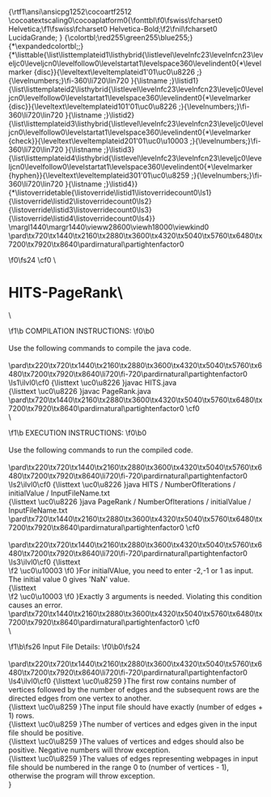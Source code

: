{\rtf1\ansi\ansicpg1252\cocoartf2512
\cocoatextscaling0\cocoaplatform0{\fonttbl\f0\fswiss\fcharset0 Helvetica;\f1\fswiss\fcharset0 Helvetica-Bold;\f2\fnil\fcharset0 LucidaGrande;
}
{\colortbl;\red255\green255\blue255;}
{\*\expandedcolortbl;;}
{\*\listtable{\list\listtemplateid1\listhybrid{\listlevel\levelnfc23\levelnfcn23\leveljc0\leveljcn0\levelfollow0\levelstartat1\levelspace360\levelindent0{\*\levelmarker \{disc\}}{\leveltext\leveltemplateid1\'01\uc0\u8226 ;}{\levelnumbers;}\fi-360\li720\lin720 }{\listname ;}\listid1}
{\list\listtemplateid2\listhybrid{\listlevel\levelnfc23\levelnfcn23\leveljc0\leveljcn0\levelfollow0\levelstartat1\levelspace360\levelindent0{\*\levelmarker \{disc\}}{\leveltext\leveltemplateid101\'01\uc0\u8226 ;}{\levelnumbers;}\fi-360\li720\lin720 }{\listname ;}\listid2}
{\list\listtemplateid3\listhybrid{\listlevel\levelnfc23\levelnfcn23\leveljc0\leveljcn0\levelfollow0\levelstartat1\levelspace360\levelindent0{\*\levelmarker \{check\}}{\leveltext\leveltemplateid201\'01\uc0\u10003 ;}{\levelnumbers;}\fi-360\li720\lin720 }{\listname ;}\listid3}
{\list\listtemplateid4\listhybrid{\listlevel\levelnfc23\levelnfcn23\leveljc0\leveljcn0\levelfollow0\levelstartat1\levelspace360\levelindent0{\*\levelmarker \{hyphen\}}{\leveltext\leveltemplateid301\'01\uc0\u8259 ;}{\levelnumbers;}\fi-360\li720\lin720 }{\listname ;}\listid4}}
{\*\listoverridetable{\listoverride\listid1\listoverridecount0\ls1}{\listoverride\listid2\listoverridecount0\ls2}{\listoverride\listid3\listoverridecount0\ls3}{\listoverride\listid4\listoverridecount0\ls4}}
\margl1440\margr1440\vieww28600\viewh18000\viewkind0
\pard\tx720\tx1440\tx2160\tx2880\tx3600\tx4320\tx5040\tx5760\tx6480\tx7200\tx7920\tx8640\pardirnatural\partightenfactor0

\f0\fs24 \cf0 \
# HITS-PageRank\
\

\f1\b COMPILATION INSTRUCTIONS:
\f0\b0 \
\
Use the following commands to compile the java code.\
\
\pard\tx220\tx720\tx1440\tx2160\tx2880\tx3600\tx4320\tx5040\tx5760\tx6480\tx7200\tx7920\tx8640\li720\fi-720\pardirnatural\partightenfactor0
\ls1\ilvl0\cf0 {\listtext	\uc0\u8226 	}javac HITS.java\
{\listtext	\uc0\u8226 	}javac PageRank.java\
\pard\tx720\tx1440\tx2160\tx2880\tx3600\tx4320\tx5040\tx5760\tx6480\tx7200\tx7920\tx8640\pardirnatural\partightenfactor0
\cf0 \
\

\f1\b EXECUTION INSTRUCTIONS:
\f0\b0 \
\
Use the following commands to run the compiled code.\
\
\pard\tx220\tx720\tx1440\tx2160\tx2880\tx3600\tx4320\tx5040\tx5760\tx6480\tx7200\tx7920\tx8640\li720\fi-720\pardirnatural\partightenfactor0
\ls2\ilvl0\cf0 {\listtext	\uc0\u8226 	}java HITS            / NumberOfIterations /  initialValue  / InputFileName.txt\
{\listtext	\uc0\u8226 	}java PageRank  /  NumberOfIterations /  initialValue /  InputFileName.txt\
\pard\tx720\tx1440\tx2160\tx2880\tx3600\tx4320\tx5040\tx5760\tx6480\tx7200\tx7920\tx8640\pardirnatural\partightenfactor0
\cf0 \
\
\pard\tx220\tx720\tx1440\tx2160\tx2880\tx3600\tx4320\tx5040\tx5760\tx6480\tx7200\tx7920\tx8640\li720\fi-720\pardirnatural\partightenfactor0
\ls3\ilvl0\cf0 {\listtext	
\f2 \uc0\u10003 
\f0 	}For initialVAlue, you need to enter -2,-1 or 1 as input. The initial value 0 gives 'NaN' value.\
{\listtext	
\f2 \uc0\u10003 
\f0 	}Exactly 3 arguments is needed. Violating this condition causes an error.\
\pard\tx720\tx1440\tx2160\tx2880\tx3600\tx4320\tx5040\tx5760\tx6480\tx7200\tx7920\tx8640\pardirnatural\partightenfactor0
\cf0 \
\

\f1\b\fs26 Input File Details:
\f0\b0\fs24 \
\
\pard\tx220\tx720\tx1440\tx2160\tx2880\tx3600\tx4320\tx5040\tx5760\tx6480\tx7200\tx7920\tx8640\li720\fi-720\pardirnatural\partightenfactor0
\ls4\ilvl0\cf0 {\listtext	\uc0\u8259 	}The first row contains number of vertices followed by the number of edges and the subsequent rows are the directed edges from one vertex to another. \
{\listtext	\uc0\u8259 	}The input file should have exactly (number of edges + 1) rows.\
{\listtext	\uc0\u8259 	}The number of vertices and edges given in the input file should be positive.\
{\listtext	\uc0\u8259 	}The values of vertices and edges should also be positive. Negative numbers will throw exception.\
{\listtext	\uc0\u8259 	}The values of edges representing webpages in input file should be numbered in the range 0 to (number of vertices - 1), otherwise the program will throw exception.\
}